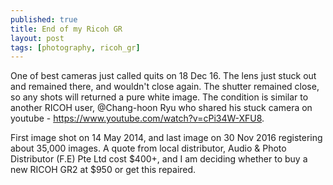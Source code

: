 ```yaml
---
published: true
title: End of my Ricoh GR
layout: post
tags: [photography, ricoh_gr]
---
```

One of best cameras just called quits on 18 Dec 16. The lens just stuck out and remained there, and wouldn't close again. The shutter remained close, so any shots will returned a pure white image. The condition is similar to another RICOH user, @Chang-hoon Ryu who shared his stuck camera on youtube - https://www.youtube.com/watch?v=cPi34W-XFU8.

First image shot on 14 May 2014, and last image on 30 Nov 2016 registering about 35,000 images. A quote from local distributor, Audio & Photo Distributor (F.E) Pte Ltd cost $400+, and I am deciding whether to buy a new RICOH GR2 at $950 or get this repaired.